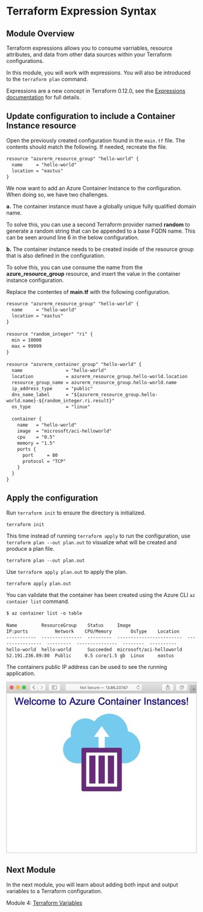 # Terraform Expression Syntax

## Module Overview

Terraform expressions allows you to consume varriables, resource attributes, and data from other data sources within your Terraform configurations.

In this module, you will work with expressions. You will also be introduced to the `terraform plan` command.

Expressions are a new concept in Terraform 0.12.0, see the [Expressions documentation](https://www.terraform.io/docs/configuration/expressions.html) for full details.

## Update configuration to include a Container Instance resource

Open the previously created configuration found in the `main.tf` file. The contents should match the following. If needed, recreate the file.

```
resource "azurerm_resource_group" "hello-world" {
  name     = "hello-world"
  location = "eastus"
}
```

We now want to add an Azure Container Instance to the configuration. When doing so, we have two challenges.

**a.** The container instance must have a globally unique fully qualified domain name.

To solve this, you can use a second Terraform provider named **random** to generate a random string that can be appended to a base FQDN name. This can be seen around line 6 in the below configuration.

**b.** The container instance needs to be created inside of the resource group that is also defined in the configuration.

To solve this, you can use consume the name from the **azure_resource_group** resource, and insert the value in the container instance configuration.

Replace the contentes of **main.tf** with the following configuration.

```
resource "azurerm_resource_group" "hello-world" {
  name     = "hello-world"
  location = "eastus"
}

resource "random_integer" "ri" {
  min = 10000
  max = 99999
}

resource "azurerm_container_group" "hello-world" {
  name                = "hello-world"
  location            = azurerm_resource_group.hello-world.location
  resource_group_name = azurerm_resource_group.hello-world.name
  ip_address_type     = "public"
  dns_name_label      = "${azurerm_resource_group.hello-world.name}-${random_integer.ri.result}"
  os_type             = "linux"

  container {
    name   = "hello-world"
    image  = "microsoft/aci-helloworld"
    cpu    = "0.5"
    memory = "1.5"
    ports {
      port     = 80
      protocol = "TCP"
    }
  }
}
```

## Apply the configuration

Run `terraform init` to ensure the directory is initialized.

```
terraform init
```

This time instead of running `terraform apply` to run the configuration, use `terraform plan --out plan.out` to visualize what will be created and produce a plan file.

```
terraform plan --out plan.out
```

Use `terraform apply plan.out` to apply the plan.

```
terraform apply plan.out
```

You can validate that the container has been created using the Azure CLI `az contaier list` command.

```
$ az container list -o table

Name         ResourceGroup    Status     Image                     IP:ports          Network    CPU/Memory       OsType    Location
-----------  ---------------  ---------  ------------------------  ----------------  ---------  ---------------  --------  ----------
hello-world  hello-world      Succeeded  microsoft/aci-helloworld  52.191.236.89:80  Public     0.5 core/1.5 gb  Linux     eastus
```

The containers public IP address can be used to see the running application.

![](../images/aci-hello-world.jpg)

## Next Module

In the next module, you will learn about adding both input and output variables to a Terraform configuration.

Module 4: [Terraform Variables](../04-terraform-variables)